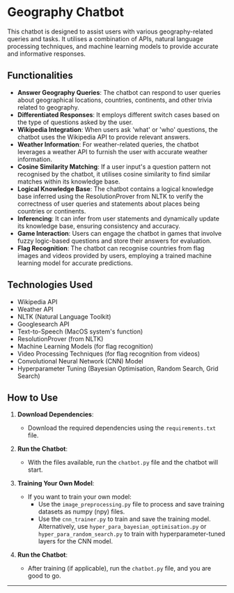 # Geography Chatbot 

This chatbot is designed to assist users with various geography-related queries and tasks. It utilises a combination of APIs, natural language processing techniques, and machine learning models to provide accurate and informative responses. 

## Functionalities

- **Answer Geography Queries**: The chatbot can respond to user queries about geographical locations, countries, continents, and other trivia related to geography.
- **Differentiated Responses**: It employs different switch cases based on the type of questions asked by the user.
- **Wikipedia Integration**: When users ask 'what' or 'who' questions, the chatbot uses the Wikipedia API to provide relevant answers.
- **Weather Information**: For weather-related queries, the chatbot leverages a weather API to furnish the user with accurate weather information.
- **Cosine Similarity Matching**: If a user input's a question pattern not recognised by the chatbot, it utilises cosine similarity to find similar matches within its knowledge base.
- **Logical Knowledge Base**: The chatbot contains a logical knowledge base inferred using the ResolutionProver from NLTK to verify the correctness of user queries and statements about places being countries or continents.
- **Inferencing**: It can infer from user statements and dynamically update its knowledge base, ensuring consistency and accuracy.
- **Game Interaction**: Users can engage the chatbot in games that involve fuzzy logic-based questions and store their answers for evaluation.
- **Flag Recognition**: The chatbot can recognise countries from flag images and videos provided by users, employing a trained machine learning model for accurate predictions.

## Technologies Used

- Wikipedia API
- Weather API
- NLTK (Natural Language Toolkit)
- Googlesearch API
- Text-to-Speech (MacOS system's function)
- ResolutionProver (from NLTK)
- Machine Learning Models (for flag recognition)
- Video Processing Techniques (for flag recognition from videos)
- Convolutional Neural Network (CNN) Model
- Hyperparameter Tuning (Bayesian Optimisation, Random Search, Grid Search)

## How to Use

1. **Download Dependencies**:
   - Download the required dependencies using the `requirements.txt` file.

2. **Run the Chatbot**:
   - With the files available, run the `chatbot.py` file and the chatbot will start.

3. **Training Your Own Model**:
   - If you want to train your own model:
     - Use the `image_preprocessing.py` file to process and save training datasets as numpy (npy) files.
     - Use the `cnn_trainer.py` to train and save the training model. Alternatively, use `hyper_para_bayesian_optimisation.py` or `hyper_para_random_search.py` to train with hyperparameter-tuned layers for the CNN model.
   
4. **Run the Chatbot**:
   - After training (if applicable), run the `chatbot.py` file, and you are good to go.

---
